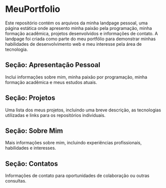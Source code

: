 # MeuPortfolio

Este repositório contém os arquivos da minha landpage pessoal, uma página estática onde apresento minha paixão pela programação, minha formação acadêmica, projetos desenvolvidos e informações de contato. A landpage foi criada como parte do meu portfólio para demonstrar minhas habilidades de desenvolvimento web e meu interesse pela área de tecnologia. 

## Seção: Apresentação Pessoal

Inclui informações sobre mim, minha paixão por programação, minha formação acadêmica e meus estudos atuais.

## Seção: Projetos

Uma lista dos meus projetos, incluindo uma breve descrição, as tecnologias utilizadas e links para os repositórios individuais.

## Seção: Sobre Mim

Mais informações sobre mim, incluindo experiências profissionais, habilidades e interesses.

## Seção: Contatos

Informações de contato para oportunidades de colaboração ou outras consultas.
